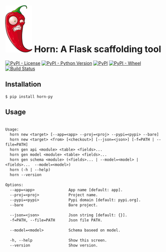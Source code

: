 
# ![flask](chili.png)  Horn: A Flask scaffolding tool

[![PyPI - License](https://img.shields.io/pypi/l/horn-py.svg)](https://pypi.org/project/horn-py)
[![PyPI - Python Version](https://img.shields.io/pypi/pyversions/horn-py.svg)](https://pypi.org/project/horn-py)
[![PyPI](https://img.shields.io/pypi/v/horn-py.svg)](https://pypi.org/project/horn-py)
[![PyPI - Wheel](https://img.shields.io/pypi/wheel/horn-py.svg)](https://pypi.org/project/horn-py)
[![Build Status](https://travis-ci.org/bigfang/horn-py.svg?branch=master)](https://travis-ci.org/bigfang/horn-py)


## Installation

```console
$ pip install horn-py
```


## Usage

```text

Usage:
  horn new <target> [--app=<app> --proj=<proj> --pypi=<pypi> --bare]
  horn new <target> <from> [<checkout>] [--json=<json>] [-f=PATH | --file=PATH]
  horn gen api <module> <table> <fields>...
  horn gen model <module> <table> <fields>...
  horn gen schema <module> (<fields>... | --model=<model> | <fields>...  --model=<model>)
  horn (-h | --help)
  horn --version

Options:
  --app=<app>               App name [default: app].
  --proj=<proj>             Project name.
  --pypi=<pypi>             Pypi domain [default: pypi.org].
  --bare                    Bare project.

  --json=<json>             Json string [default: {}].
  -f=PATH, --file=PATH      Json file PATH.

  --model=<model>           Schema baseed on model.

  -h, --help                Show this screen.
  --version                 Show version.

```
